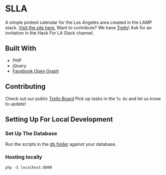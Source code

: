 # SLLA

A simple protest calendar for the Los Angeles area created in the LAMP stack. [Visit the site here.](http://stayloudla.com/)
Want to contribute? We have [Trello](https://trello.com/stayloudla)! Ask for an invitation in the Hack For LA Slack channel.

## Built With

* PHP
* jQuery
* [Facebook Open Graph](https://developers.facebook.com/docs/reference/opengraph/)

## Contributing
Check out our public [Trello Board](https://trello.com/b/jYpP8ZTg/stay-loud-la)
Pick up tasks in the `To Do` and let us know to update!

## Setting Up For Local Development

### Set Up The Database
Run the scripts in the [db folder](/db) against your database.

### Hosting locally
`php -S localhost:8000`